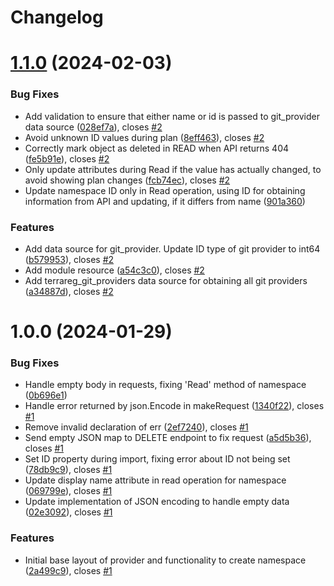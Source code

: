 # Changelog

# [1.1.0](https://gitlab.dockstudios.co.uk/pub/terra/terraform-provider-terrareg/compare/v1.0.0...v1.1.0) (2024-02-03)


### Bug Fixes

* Add validation to ensure that either name or id is passed to git_provider data source ([028ef7a](https://gitlab.dockstudios.co.uk/pub/terra/terraform-provider-terrareg/commit/028ef7a74fa7b186f49688873f5a6bed69670a9b)), closes [#2](https://gitlab.dockstudios.co.uk/pub/terra/terraform-provider-terrareg/issues/2)
* Avoid unknown ID values during plan ([8eff463](https://gitlab.dockstudios.co.uk/pub/terra/terraform-provider-terrareg/commit/8eff46327e2cad16d3e47fdb2aecc44a02403f8c)), closes [#2](https://gitlab.dockstudios.co.uk/pub/terra/terraform-provider-terrareg/issues/2)
* Correctly mark object as deleted in READ when API returns 404 ([fe5b91e](https://gitlab.dockstudios.co.uk/pub/terra/terraform-provider-terrareg/commit/fe5b91eab8f8cbdc5de4bd05bfcc511c29228a65)), closes [#2](https://gitlab.dockstudios.co.uk/pub/terra/terraform-provider-terrareg/issues/2)
* Only update attributes during Read if the value has actually changed, to avoid showing plan changes ([fcb74ec](https://gitlab.dockstudios.co.uk/pub/terra/terraform-provider-terrareg/commit/fcb74ecdb2109aef2d2cafa2c2a61981a298cb69)), closes [#2](https://gitlab.dockstudios.co.uk/pub/terra/terraform-provider-terrareg/issues/2)
* Update namespace ID only in Read operation, using ID for obtaining information from API and updating, if it differs from name ([901a360](https://gitlab.dockstudios.co.uk/pub/terra/terraform-provider-terrareg/commit/901a360482123faa243ff5aed87d524c19464808))


### Features

* Add data source for git_provider. Update ID type of git provider to int64 ([b579953](https://gitlab.dockstudios.co.uk/pub/terra/terraform-provider-terrareg/commit/b5799535d6cc47f2a92531c95dfe561d5453bb79)), closes [#2](https://gitlab.dockstudios.co.uk/pub/terra/terraform-provider-terrareg/issues/2)
* Add module resource ([a54c3c0](https://gitlab.dockstudios.co.uk/pub/terra/terraform-provider-terrareg/commit/a54c3c0298d9fd0866dba8e01b649262ddadc2dc)), closes [#2](https://gitlab.dockstudios.co.uk/pub/terra/terraform-provider-terrareg/issues/2)
* Add terrareg_git_providers data source for obtaining all git providers ([a34887d](https://gitlab.dockstudios.co.uk/pub/terra/terraform-provider-terrareg/commit/a34887d42cbe6dceddd9a5484ed525ceef513cf6)), closes [#2](https://gitlab.dockstudios.co.uk/pub/terra/terraform-provider-terrareg/issues/2)

# 1.0.0 (2024-01-29)


### Bug Fixes

* Handle empty body in requests, fixing 'Read' method of namespace ([0b696e1](https://gitlab.dockstudios.co.uk/pub/terra/terraform-provider-terrareg/commit/0b696e15137f8d5086d1a0faa17c881f3e337697))
* Handle error returned by json.Encode in makeRequest ([1340f22](https://gitlab.dockstudios.co.uk/pub/terra/terraform-provider-terrareg/commit/1340f22aaa287909f00f3370ec742fdb4ff69a4a)), closes [#1](https://gitlab.dockstudios.co.uk/pub/terra/terraform-provider-terrareg/issues/1)
* Remove invalid declaration of err ([2ef7240](https://gitlab.dockstudios.co.uk/pub/terra/terraform-provider-terrareg/commit/2ef72403d0c95e138f3cc1742b495e3a3c2aa7e1)), closes [#1](https://gitlab.dockstudios.co.uk/pub/terra/terraform-provider-terrareg/issues/1)
* Send empty JSON map to DELETE endpoint to fix request ([a5d5b36](https://gitlab.dockstudios.co.uk/pub/terra/terraform-provider-terrareg/commit/a5d5b3687a42685d38d27062bc21062b4271daf7)), closes [#1](https://gitlab.dockstudios.co.uk/pub/terra/terraform-provider-terrareg/issues/1)
* Set ID property during import, fixing error about ID not being set ([78db9c9](https://gitlab.dockstudios.co.uk/pub/terra/terraform-provider-terrareg/commit/78db9c95834f018ae48c0d56f61f16e1a7796f59)), closes [#1](https://gitlab.dockstudios.co.uk/pub/terra/terraform-provider-terrareg/issues/1)
* Update display name attribute in read operation for namespace ([069799e](https://gitlab.dockstudios.co.uk/pub/terra/terraform-provider-terrareg/commit/069799e9bd0bf45afb4c03b101ba3666b7b33a9b)), closes [#1](https://gitlab.dockstudios.co.uk/pub/terra/terraform-provider-terrareg/issues/1)
* Update implementation of JSON encoding to handle empty data ([02e3092](https://gitlab.dockstudios.co.uk/pub/terra/terraform-provider-terrareg/commit/02e3092d86571b7eb8949f2fd82648f954896c49)), closes [#1](https://gitlab.dockstudios.co.uk/pub/terra/terraform-provider-terrareg/issues/1)


### Features

* Initial base layout of provider and functionality to create namespace ([2a499c9](https://gitlab.dockstudios.co.uk/pub/terra/terraform-provider-terrareg/commit/2a499c9f1484c2cff41b0a546074c2b9e2c08eec)), closes [#1](https://gitlab.dockstudios.co.uk/pub/terra/terraform-provider-terrareg/issues/1)
